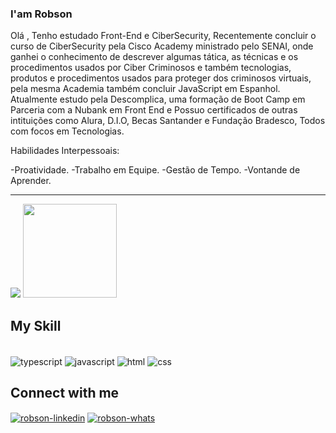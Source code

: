 ### I'am Robson



Olá , Tenho estudado Front-End e CiberSecurity, Recentemente concluir o curso de CiberSecurity pela Cisco Academy ministrado pelo SENAI, onde ganhei o conhecimento de descrever algumas tática, as técnicas e os procedimentos usados por Ciber Criminosos e também tecnologias, produtos e procedimentos usados para proteger dos criminosos virtuais, pela mesma Academia também concluir JavaScript em Espanhol. Atualmente estudo pela Descomplica, uma formação de Boot Camp em Parceria com a Nubank em Front End e Possuo certificados de outras intituições como Alura, D.I.O, Becas Santander e Fundação Bradesco, Todos com focos em Tecnologias.

Habilidades Interpessoais:

-Proatividade.
-Trabalho em Equipe.
-Gestão de Tempo.
-Vontande de Aprender.

<hr>

<div>
<img src="https://github-readme-stats.vercel.app/api?username=androb86&show_icons=true&hide=prs,issues,contribs" /> 
<img height="150cm" src="https://github-readme-stats.vercel.app/api/top-langs/?username=anuraghazra&langs_count=6&layout=compact"/>
</div>

## My Skill
<div style="display: inline_block"><br>
<img align="center" alt ="typescript" src="https://img.shields.io/badge/TypeScript-007ACC?style=for-the-badge&logo=typescript&logoColor=white" />
<img align="center" alt ="javascript" src="https://img.shields.io/badge/JavaScript-F7DF1E?style=for-the-badge&logo=javascript&logoColor=black" />
<img align="center" alt ="html" src="https://img.shields.io/badge/HTML5-E34F26?style=for-the-badge&logo=html5&logoColor=white" />
<img align="center" alt ="css" src="https://img.shields.io/badge/CSS-239120?&style=for-the-badge&logo=css3&logoColor=white" />
</div>


## Connect with me
<div style="display: inline_block"> 
<a href="https://linkedin.com/in/robson-araujo-dev/" target="_blank"><img alt="robson-linkedin" align="center" src="https://img.shields.io/badge/LinkedIn-0077B5?style=for-the-badge&logo=linkedin&logoColor=white" /></a>
<a href="https://wa.me/+5513991553690" target="_blank"><img alt="robson-whats" align="center" src="https://img.shields.io/badge/WhatsApp-25D366?style=for-the-badge&logo=whatsapp&logoColor=white"/></a>
  
</div>
